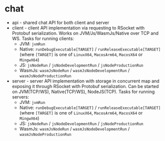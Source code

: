 # chat

* api - shared chat API for both client and server
* client - client API implementation via requesting to RSocket with Protobuf serialization.
  Works on JVM/Js/WasmJs/Native over TCP and WS.
  Tasks for running clients:
    * JVM: `jvmRun`
    * Native: `runDebugExecutable[TARGET]` / `runReleaseExecutable[TARGET]`
      (where `[TARGET]` is one of `LinuxX64`, `MacosArm64`, `MacosX64` or `MingwX64`)
    * JS: `jsNodeRun` / `jsNodeDevelopmentRun` / `jsNodeProductionRun`
    * WasmJs: `wasmJsNodeRun` / `wasmJsNodeDevelopmentRun` / `wasmJsNodeProductionRun`
* server - server API implementation with storage in concurrent map
  and exposing it through RSocket with Protobuf serialization.
  Can be started on JVM(TCP/WS), Native(TCP/WS), NodeJS(TCP).
  Tasks for running servers:
    * JVM: `jvmRun`
    * Native: `runDebugExecutable[TARGET]` / `runReleaseExecutable[TARGET]`
      (where `[TARGET]` is one of `LinuxX64`, `MacosArm64`, `MacosX64` or `MingwX64`)
    * JS: `jsNodeRun` / `jsNodeDevelopmentRun` / `jsNodeProductionRun`
    * WasmJs: `wasmJsNodeRun` / `wasmJsNodeDevelopmentRun` / `wasmJsNodeProductionRun`

